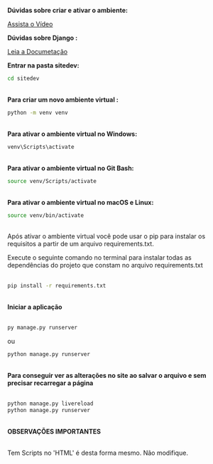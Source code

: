 <strong> Dúvidas sobre criar e ativar o ambiente: </strong>

[Assista o Vídeo](https://youtu.be/8eWQNNtBsYs)

<strong> Dúvidas sobre Django : </strong>

[Leia a Documetação](https://docs.djangoproject.com/en/4.2/)

<strong> Entrar na pasta sitedev: </strong>
```bash
cd sitedev
```

<br><strong> Para criar um novo ambiente virtual : </strong>
```bash	
python -m venv venv
```

<br><strong> Para ativar o ambiente virtual no Windows: </strong>

```bash
venv\Scripts\activate
```

<br><strong> Para ativar o ambiente virtual no Git Bash: </strong>
```bash
source venv/Scripts/activate
```	


<br><strong> Para ativar o ambiente virtual no macOS e Linux: </strong>

```bash
source venv/bin/activate
```

<br>
Após ativar o ambiente virtual você pode usar o pip para instalar os requisitos a partir de um arquivo requirements.txt.

Execute o seguinte comando no terminal para instalar todas as dependências do projeto que constam no arquivo requirements.txt
<br><br>

```bash
pip install -r requirements.txt
```

<br><strong> Iniciar a aplicação </strong><br><br>

```bash
py manage.py runserver
```

ou

```bash
python manage.py runserver
```

<br><strong> Para conseguir ver as alterações no site ao salvar o arquivo e sem precisar recarregar a página </strong><br><br>

```bash
python manage.py livereload
python manage.py runserver
```

<br><strong> OBSERVAÇÕES IMPORTANTES </strong><br><br>

Tem Scripts no 'HTML'  é desta forma mesmo.
Não modifique.
